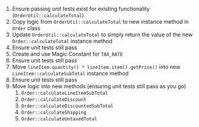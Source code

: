 1. Ensure passing unit tests exist for existing functionality (`OrderUtil::calculateTotal`)
2. Copy logic from `OrderUtil::calculateTotal` to new instance method in `Order` class
3. Update `OrderUtil::calculateTotal` to simply return the value of the new `Order::calculateTotal` instance method
4. Ensure unit tests still pass
5. Create and use Magic Constant for `TAX_RATE`
6. Ensure unit tests still pass
7. Move `lineItem.quantity() * lineItem.item().getPrice()` into new `LineItem::calculateSubTotal` instance method
8. Ensure unit tests still pass
9. Move logic into new methods (ensuring unit tests still pass as you go)
    1. `Order::calculateLineItemSubTotal`
    2. `Order::calculateDiscount`
    3. `Order::calculateDiscountedSubTotal`
    4. `Order::calculateShipping`
    5. `Order::calculateUntaxedTotal`